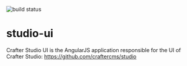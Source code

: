 ![build status](https://travis-ci.org/craftercms/studio-ui.svg?branch=develop)

# studio-ui
Crafter Studio UI is the AngularJS application responsible for the UI of Crafter Studio: https://github.com/craftercms/studio
